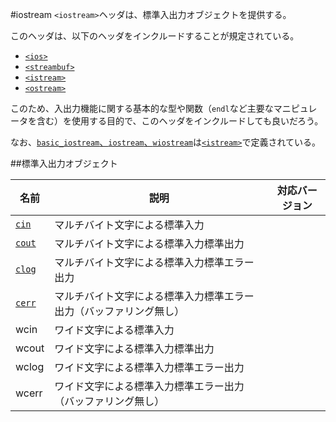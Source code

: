 #iostream
`<iostream>`ヘッダは、標準入出力オブジェクトを提供する。

このヘッダは、以下のヘッダをインクルードすることが規定されている。

- [`<ios>`](ios.md)
- [`<streambuf>`](streambuf.md)
- [`<istream>`](istream.md)
- [`<ostream>`](ostream.md)

このため、入出力機能に関する基本的な型や関数（`endl`など主要なマニピュレータを含む）を使用する目的で、このヘッダをインクルードしても良いだろう。

なお、[`basic_iostream`、`iostream`、`wiostream`](istream/basic_istream.md)は[`<istream>`](istream.md)で定義されている。

##標準入出力オブジェクト

| 名前 | 説明 | 対応バージョン |
|--------------------------------|--------------------------------------------------------------------|-------|
| [`cin`](./iostream/cin.md)     | マルチバイト文字による標準入力                                     |  |
| [`cout`](./iostream/cout.md)   | マルチバイト文字による標準入力標準出力                             |  |
| [`clog`](./iostream/clog.md)   | マルチバイト文字による標準入力標準エラー出力                       |  |
| [`cerr`](./iostream/cerr.md)   | マルチバイト文字による標準入力標準エラー出力（バッファリング無し） |  |
| wcin                           | ワイド文字による標準入力                                           |  |
| wcout                          | ワイド文字による標準入力標準出力                                   |  |
| wclog                          | ワイド文字による標準入力標準エラー出力                             |  |
| wcerr                          | ワイド文字による標準入力標準エラー出力（バッファリング無し）       |  |

